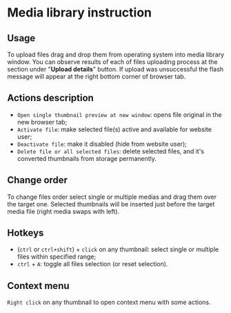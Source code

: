 # Media library instruction

## Usage
To upload files drag and drop them from operating system into media library window. You can observe results of each of files uploading process at the section under "**Upload details**" button. If upload was unsuccessful the flash message will appear at the right bottom corner of browser tab.

## Actions description
- `Open single thumbnail preview at new window`: opens file original in the new browser tab;
- `Activate file`: make selected file(s) active and available for website user;
- `Deactivate file`: make it disabled (hide from website user);
- `Delete file or all selected files`: delete selected files, and it's converted thumbnails from storage permanently.

## Change order
To change files order select single or multiple medias and drag them over the target one. Selected thumbnails will be inserted just before the target media file (right media swaps with left).

## Hotkeys
- (`ctrl` or `ctrl+shift`) + `click` on any thumbnail: select single or multiple files within specified range;
- `ctrl` + `A`: toggle all files selection (or reset selection).

## Context menu
`Right click` on any thumbnail to open context menu with some actions.



